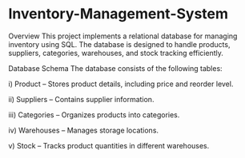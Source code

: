 # Inventory-Management-System

Overview
This project implements a relational database for managing inventory using SQL. The database is designed to handle products, suppliers, categories, warehouses, and stock tracking efficiently.

Database Schema
The database consists of the following tables:

i) Product – Stores product details, including price and reorder level.

ii) Suppliers – Contains supplier information.

iii) Categories – Organizes products into categories.

iv) Warehouses – Manages storage locations.

v) Stock – Tracks product quantities in different warehouses.
